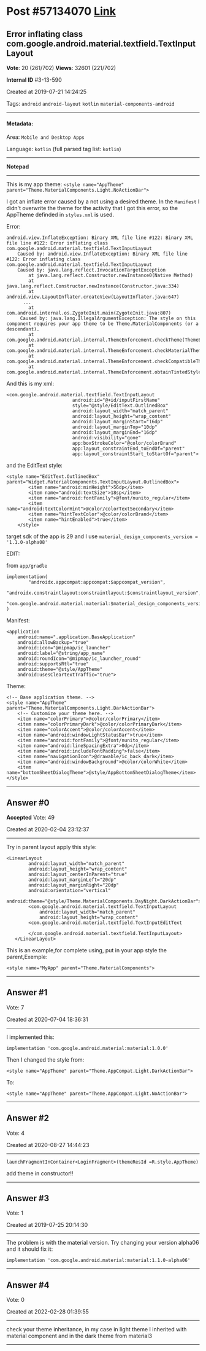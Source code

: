 
# Post \#57134070 [Link](https://stackoverflow.com/questions/57134070/)

## Error inflating class com.google.android.material.textfield.TextInputLayout

**Vote**: 20 (261/702) **Views**: 32601 (221/702) 

**Internal ID** \#3-13-590

Created at 2019-07-21 14:24:25

Tags: `android` `android-layout` `kotlin` `material-components-android`

----------

#### Metadata:

Area: `Mobile and Desktop Apps`

Language: `kotlin` (full parsed tag list: `kotlin`)

----------

**Notepad**


----------

This is my app theme:
`<style name="AppTheme" parent="Theme.MaterialComponents.Light.NoActionBar">` 

I got an inflate error caused by a not using a desired theme. In the `Manifest` I didn't overwrite the theme for the activity that I got this error, so the AppTheme definded in `styles.xml` is used.

Error:

```
android.view.InflateException: Binary XML file line #122: Binary XML file line #122: Error inflating class com.google.android.material.textfield.TextInputLayout
    Caused by: android.view.InflateException: Binary XML file line #122: Error inflating class com.google.android.material.textfield.TextInputLayout
    Caused by: java.lang.reflect.InvocationTargetException
        at java.lang.reflect.Constructor.newInstance0(Native Method)
        at java.lang.reflect.Constructor.newInstance(Constructor.java:334)
        at android.view.LayoutInflater.createView(LayoutInflater.java:647)
      ...
        at com.android.internal.os.ZygoteInit.main(ZygoteInit.java:807)
     Caused by: java.lang.IllegalArgumentException: The style on this component requires your app theme to be Theme.MaterialComponents (or a descendant).
        at com.google.android.material.internal.ThemeEnforcement.checkTheme(ThemeEnforcement.java:240)
        at com.google.android.material.internal.ThemeEnforcement.checkMaterialTheme(ThemeEnforcement.java:215)
        at com.google.android.material.internal.ThemeEnforcement.checkCompatibleTheme(ThemeEnforcement.java:143)
        at com.google.android.material.internal.ThemeEnforcement.obtainTintedStyledAttributes(ThemeEnforcement.java:116)
```


And this is my xml:

```
<com.google.android.material.textfield.TextInputLayout
                        android:id="@+id/inputFirstName"
                        style="@style/EditText.OutlinedBox"
                        android:layout_width="match_parent"
                        android:layout_height="wrap_content"
                        android:layout_marginStart="16dp"
                        android:layout_marginTop="10dp"
                        android:layout_marginEnd="16dp"
                        android:visibility="gone"
                        app:boxStrokeColor="@color/colorBrand"
                        app:layout_constraintEnd_toEndOf="parent"
                        app:layout_constraintStart_toStartOf="parent">
```


and the EditText style:

```
<style name="EditText.OutlinedBox" parent="Widget.MaterialComponents.TextInputLayout.OutlinedBox">
        <item name="android:minHeight">56dp</item>
        <item name="android:textSize">18sp</item>
        <item name="android:fontFamily">@font/nunito_regular</item>
        <item name="android:textColorHint">@color/colorTextSecondary</item>
        <item name="hintTextColor">@color/colorBrand</item>
        <item name="hintEnabled">true</item>
    </style>
```


target sdk of the app is 29 and I use `material_design_components_version = '1.1.0-alpha08'`

EDIT:

from `app/gradle`

```
implementation(
        "androidx.appcompat:appcompat:$appcompat_version",
        "androidx.constraintlayout:constraintlayout:$constraintlayout_version",
        "com.google.android.material:material:$material_design_components_version"
)
```


Manifest:

```
<application
    android:name=".application.BaseApplication"
    android:allowBackup="true"
    android:icon="@mipmap/ic_launcher"
    android:label="@string/app_name"
    android:roundIcon="@mipmap/ic_launcher_round"
    android:supportsRtl="true"
    android:theme="@style/AppTheme"
    android:usesCleartextTraffic="true">
```


Theme:

```
<!-- Base application theme. -->
<style name="AppTheme" parent="Theme.MaterialComponents.Light.DarkActionBar">
    <!-- Customize your theme here. -->
    <item name="colorPrimary">@color/colorPrimary</item>
    <item name="colorPrimaryDark">@color/colorPrimaryDark</item>
    <item name="colorAccent">@color/colorAccent</item>
    <item name="android:windowLightStatusBar">true</item>
    <item name="android:fontFamily">@font/nunito_regular</item>
    <item name="android:lineSpacingExtra">0dp</item>
    <item name="android:includeFontPadding">false</item>
    <item name="navigationIcon">@drawable/ic_back_dark</item>
    <item name="android:windowBackground">@color/colorWhite</item>
    <item name="bottomSheetDialogTheme">@style/AppBottomSheetDialogTheme</item>
</style>
```



----------
        
## Answer \#0

**Accepted** Vote: 49

Created at 2020-02-04 23:12:37

------------

Try in parent layout apply this style:

```
<LinearLayout
        android:layout_width="match_parent"
        android:layout_height="wrap_content"
        android:layout_centerInParent="true"
        android:layout_marginLeft="20dp"
        android:layout_marginRight="20dp"
        android:orientation="vertical"
        android:theme="@style/Theme.MaterialComponents.DayNight.DarkActionBar">
        <com.google.android.material.textfield.TextInputLayout
            android:layout_width="match_parent"
            android:layout_height="wrap_content"
        <com.google.android.material.textfield.TextInputEditText
       
        </com.google.android.material.textfield.TextInputLayout>
   </LinearLayout>
```

This is an example,for complete using, put in your app style the parent,Exemple:
```
<style name="MyApp" parent="Theme.MaterialComponents">
```



------------
    
    
## Answer \#1

 Vote: 7

Created at 2020-07-04 18:36:31

------------

I implemented this:
```
implementation 'com.google.android.material:material:1.0.0'
```

Then I changed the style from:
```
<style name="AppTheme" parent="Theme.AppCompat.Light.DarkActionBar">
```

To:
```
<style name="AppTheme" parent="Theme.AppCompat.Light.NoActionBar">
```



------------
    
    
## Answer \#2

 Vote: 4

Created at 2020-08-27 14:44:23

------------

```
launchFragmentInContainer<LoginFragment>(themeResId =R.style.AppTheme)
```

add theme in constructor!!


------------
    
    
## Answer \#3

 Vote: 1

Created at 2019-07-25 20:14:30

------------

The problem is with the material version.
Try changing your version alpha06 and it should fix it:
```
implementation 'com.google.android.material:material:1.1.0-alpha06'
```



------------
    
    
## Answer \#4

 Vote: 0

Created at 2022-02-28 01:39:55

------------

check your theme inheritance, in my case in light theme I inherited with material component and in the dark theme from material3


------------
    
    